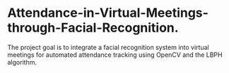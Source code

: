 # Attendance-in-Virtual-Meetings-through-Facial-Recognition.
The project goal is to integrate a facial recognition system into virtual meetings for automated attendance tracking using OpenCV and the LBPH algorithm. 
